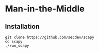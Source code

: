 # Man-in-the-Middle

## Installation

```
git clone https://github.com/secdev/scapy
cd scapy
./run_scapy
```
